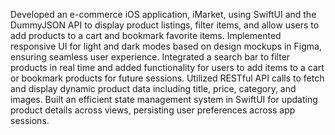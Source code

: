 Developed an e-commerce iOS application, iMarket, using SwiftUI and the DummyJSON API to display product listings, filter items, and allow users to add products to a cart and bookmark favorite items.
Implemented responsive UI for light and dark modes based on design mockups in Figma, ensuring seamless user experience.
Integrated a search bar to filter products in real time and added functionality for users to add items to a cart or bookmark products for future sessions.
Utilized RESTful API calls to fetch and display dynamic product data including title, price, category, and images.
Built an efficient state management system in SwiftUI for updating product details across views, persisting user preferences across app sessions.
